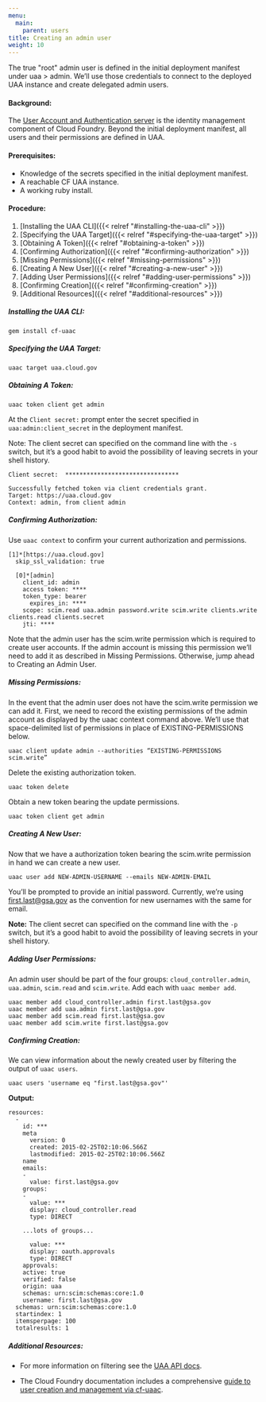 ```yaml
---
menu:
  main:
    parent: users
title: Creating an admin user
weight: 10
---
```


The true "root" admin user is defined in the initial deployment manifest under uaa > admin. We’ll use those credentials to connect to the deployed UAA instance and create delegated admin users.


#### Background:

The [User Account and Authentication server](https://github.com/cloudfoundry/uaa) is the identity management component of Cloud Foundry. Beyond the initial deployment manifest, all users and their permissions are defined in UAA.

#### Prerequisites:

- Knowledge of the secrets specified in the initial deployment manifest.
- A reachable CF UAA instance.
- A working ruby install.

#### Procedure:

1. [Installing the UAA CLI]({{< relref "#installing-the-uaa-cli" >}})
1. [Specifying the UAA Target]({{< relref "#specifying-the-uaa-target" >}})
1. [Obtaining A Token]({{< relref "#obtaining-a-token" >}})
1. [Confirming Authorization]({{< relref "#confirming-authorization" >}})
1. [Missing Permissions]({{< relref "#missing-permissions" >}})
1. [Creating A New User]({{< relref "#creating-a-new-user" >}})
1. [Adding User Permissions]({{< relref "#adding-user-permissions" >}})
1. [Confirming Creation]({{< relref "#confirming-creation" >}})
1. [Additional Resources]({{< relref "#additional-resources" >}})

##### Installing the UAA CLI:

	gem install cf-uaac

##### Specifying the UAA Target:

	uaac target uaa.cloud.gov

##### Obtaining A Token:

	uaac token client get admin

At the `Client secret:` prompt enter the secret specified in `uaa:admin:client_secret` in the deployment manifest.

Note: The client secret can specified on the command line with the `-s` switch, but it’s a good habit to avoid the possibility of leaving secrets in your shell history.

	Client secret:  ********************************

	Successfully fetched token via client credentials grant.
	Target: https://uaa.cloud.gov
	Context: admin, from client admin

##### Confirming Authorization:

Use `uaac context` to confirm your current authorization and permissions.

	[1]*[https://uaa.cloud.gov]
	  skip_ssl_validation: true

	  [0]*[admin]
	    client_id: admin
	    access token: ****
	    token_type: bearer
	      expires_in: ****
	    scope: scim.read uaa.admin password.write scim.write clients.write clients.read clients.secret
	    jti: ****

Note that the admin user has the scim.write permission which is required to create user accounts. If the admin account is missing this permission we’ll need to add it as described in Missing Permissions. Otherwise, jump ahead to Creating an Admin User.

##### Missing Permissions:

In the event that the admin user does not have the scim.write permission we can add it. First, we need to record the existing permissions of the admin account as displayed by the uaac context command above. We’ll use that space-delimited list of permissions in place of EXISTING-PERMISSIONS below.

	uaac client update admin --authorities “EXISTING-PERMISSIONS scim.write”

Delete the existing authorization token.

	uaac token delete

Obtain a new token bearing the update permissions.

	uaac token client get admin


##### Creating A New User:

Now that we have a authorization token bearing the scim.write permission in hand we can create a new user.

	uaac user add NEW-ADMIN-USERNAME --emails NEW-ADMIN-EMAIL

You’ll be prompted to provide an initial password.  Currently, we’re using first.last@gsa.gov as the convention for new usernames with the same for email.

**Note:** The client secret can specified on the command line with the `-p` switch, but it’s a good habit to avoid the possibility of leaving secrets in your shell history.


##### Adding User Permissions:

An admin user should be part of the four groups: `cloud_controller.admin`, `uaa.admin`, `scim.read` and `scim.write`. Add each with `uaac member add`.

    uaac member add cloud_controller.admin first.last@gsa.gov
    uaac member add uaa.admin first.last@gsa.gov
    uaac member add scim.read first.last@gsa.gov
    uaac member add scim.write first.last@gsa.gov

##### Confirming Creation:

We can view information about the newly created user by filtering the output of `uaac users`.

	uaac users 'username eq "first.last@gsa.gov"'

**Output:**

	resources:
	  -
	    id: ***
	    meta
	      version: 0
	      created: 2015-02-25T02:10:06.566Z
	      lastmodified: 2015-02-25T02:10:06.566Z
	    name
	    emails:
	    -
	      value: first.last@gsa.gov
	    groups:
	    -
	      value: ***
	      display: cloud_controller.read
	      type: DIRECT

		...lots of groups...

	      value: ***
	      display: oauth.approvals
	      type: DIRECT
	    approvals:
	    active: true
	    verified: false
	    origin: uaa
	    schemas: urn:scim:schemas:core:1.0
	    username: first.last@gsa.gov
	  schemas: urn:scim:schemas:core:1.0
	  startindex: 1
	  itemsperpage: 100
	  totalresults: 1

##### Additional Resources:

- For more information on filtering see the [UAA API docs](https://github.com/cloudfoundry/uaa/blob/master/docs/UAA-APIs.rst#a-note-on-filtering).

- The Cloud Foundry documentation includes a comprehensive [guide to user creation and management via cf-uaac](http://docs.cloudfoundry.org/adminguide/uaa-user-management.html#creating-admin-users).
